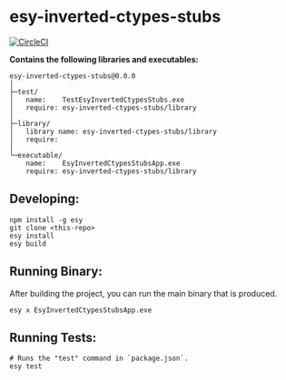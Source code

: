 # esy-inverted-ctypes-stubs


[![CircleCI](https://circleci.com/gh/yourgithubhandle/esy-inverted-ctypes-stubs/tree/master.svg?style=svg)](https://circleci.com/gh/yourgithubhandle/esy-inverted-ctypes-stubs/tree/master)


**Contains the following libraries and executables:**

```
esy-inverted-ctypes-stubs@0.0.0
│
├─test/
│   name:    TestEsyInvertedCtypesStubs.exe
│   require: esy-inverted-ctypes-stubs/library
│
├─library/
│   library name: esy-inverted-ctypes-stubs/library
│   require:
│
└─executable/
    name:    EsyInvertedCtypesStubsApp.exe
    require: esy-inverted-ctypes-stubs/library
```

## Developing:

```
npm install -g esy
git clone <this-repo>
esy install
esy build
```

## Running Binary:

After building the project, you can run the main binary that is produced.

```
esy x EsyInvertedCtypesStubsApp.exe 
```

## Running Tests:

```
# Runs the "test" command in `package.json`.
esy test
```
